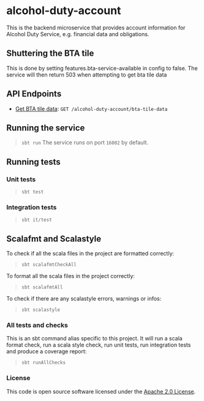 
# alcohol-duty-account

This is the backend microservice that provides account information for Alcohol Duty Service, e.g. financial data and obligations.

## Shuttering the BTA tile

This is done by setting features.bta-service-available in config to false. The service will then return 503 when attempting to get bta tile data

## API Endpoints

- [Get BTA tile data](api-docs/get-bta-tile-data.md): `GET /alcohol-duty-account/bta-tile-data`

## Running the service

> `sbt run`
The service runs on port `16002` by default.

## Running tests

### Unit tests

> `sbt test`
### Integration tests

> `sbt it/test`
## Scalafmt and Scalastyle

To check if all the scala files in the project are formatted correctly:
> `sbt scalafmtCheckAll`

To format all the scala files in the project correctly:
> `sbt scalafmtAll`

To check if there are any scalastyle errors, warnings or infos:
> `sbt scalastyle`

### All tests and checks
This is an sbt command alias specific to this project. It will run a scala format
check, run a scala style check, run unit tests, run integration tests and produce a coverage report:
> `sbt runAllChecks`

### License

This code is open source software licensed under
the [Apache 2.0 License]("http://www.apache.org/licenses/LICENSE-2.0.html").

